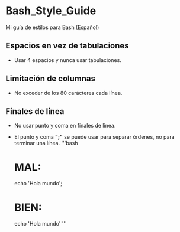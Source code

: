 # Bash_Style_Guide
Mi guía de estilos para Bash (Español)

## Espacios en vez de tabulaciones
- Usar 4 espacios y nunca usar tabulaciones.

## Limitación de columnas
- No exceder de los 80 carácteres cada línea.

## Finales de línea
- No usar punto y coma en finales de línea.
- El punto y coma **";"** se puede usar para separar órdenes, no para terminar una línea.
'''bash
    # MAL:
    echo 'Hola mundo';

    # BIEN:
    echo 'Hola mundo'
'''
